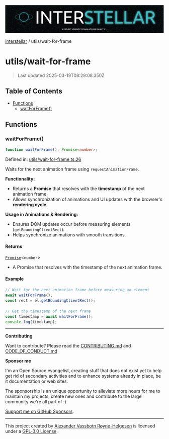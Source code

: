 <div><img alt="SPECCER logo" src="https://raw.githubusercontent.com/phun-ky/interstellar/main/public/interstellar-header.png" style="max-height:120px;"/></div>

[interstellar](../README.md) / utils/wait-for-frame

# utils/wait-for-frame

> Last updated 2025-03-19T08:29:08.350Z

## Table of Contents

- [Functions](#functions)
  - [waitForFrame()](#waitforframe)

## Functions

### waitForFrame()

```ts
function waitForFrame(): Promise<number>;
```

Defined in:
[utils/wait-for-frame.ts:26](https://github.com/phun-ky/interstellar/blob/main/src/utils/wait-for-frame.ts#L26)

Waits for the next animation frame using `requestAnimationFrame`.

**Functionality:**

- Returns a **Promise** that resolves with the **timestamp** of the next
  animation frame.
- Allows synchronization of animations and UI updates with the browser's
  **rendering cycle**.

**Usage in Animations & Rendering:**

- Ensures DOM updates occur before measuring elements (`getBoundingClientRect`).
- Helps synchronize animations with smooth transitions.

#### Returns

[`Promise`](https://developer.mozilla.org/docs/Web/JavaScript/Reference/Global_Objects/Promise)<`number`>

- A Promise that resolves with the timestamp of the next animation frame.

#### Example

```ts
// Wait for the next animation frame before measuring an element
await waitForFrame();
const rect = el.getBoundingClientRect();

// Get the timestamp of the next frame
const timestamp = await waitForFrame();
console.log(timestamp);
```

---

**Contributing**

Want to contribute? Please read the
[CONTRIBUTING.md](https://github.com/phun-ky/interstellar/blob/main/CONTRIBUTING.md)
and
[CODE_OF_CONDUCT.md](https://github.com/phun-ky/interstellar/blob/main/CODE_OF_CONDUCT.md)

**Sponsor me**

I'm an Open Source evangelist, creating stuff that does not exist yet to help
get rid of secondary activities and to enhance systems already in place, be it
documentation or web sites.

The sponsorship is an unique opportunity to alleviate more hours for me to
maintain my projects, create new ones and contribute to the large community
we're all part of :)

[Support me on GitHub Sponsors](https://github.com/sponsors/phun-ky).

---

This project created by [Alexander Vassbotn Røyne-Helgesen](http://phun-ky.net)
is licensed under a
[GPL-3.0 License](https://choosealicense.com/licenses/gpl-3.0/).
